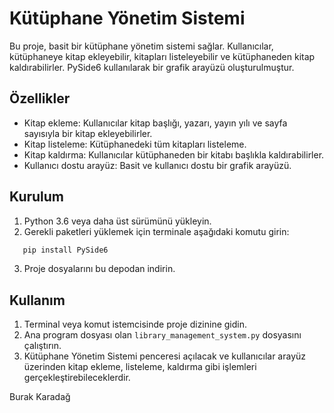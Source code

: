 
# Kütüphane Yönetim Sistemi

Bu proje, basit bir kütüphane yönetim sistemi sağlar. Kullanıcılar, kütüphaneye kitap ekleyebilir,
kitapları listeleyebilir ve kütüphaneden kitap kaldırabilirler.
PySide6 kullanılarak bir grafik arayüzü oluşturulmuştur.

## Özellikler

- Kitap ekleme: Kullanıcılar kitap başlığı, yazarı, yayın yılı ve sayfa sayısıyla
bir kitap ekleyebilirler.
- Kitap listeleme: Kütüphanedeki tüm kitapları listeleme.
- Kitap kaldırma: Kullanıcılar kütüphaneden bir kitabı başlıkla kaldırabilirler.
- Kullanıcı dostu arayüz: Basit ve kullanıcı dostu bir grafik arayüzü.

## Kurulum

1. Python 3.6 veya daha üst sürümünü yükleyin.
2. Gerekli paketleri yüklemek için terminale aşağıdaki komutu girin:


```sh
   pip install PySide6
   ```


3. Proje dosyalarını bu depodan indirin.

## Kullanım

1. Terminal veya komut istemcisinde proje dizinine gidin.
2. Ana program dosyası olan `library_management_system.py` dosyasını çalıştırın.
3. Kütüphane Yönetim Sistemi penceresi açılacak ve kullanıcılar arayüz üzerinden
kitap ekleme, listeleme, kaldırma gibi işlemleri gerçekleştirebileceklerdir.

Burak Karadağ
